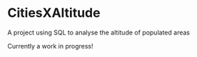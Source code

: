 # CitiesXAltitude
A project using SQL to analyse the altitude of populated areas

Currently a work in progress!
